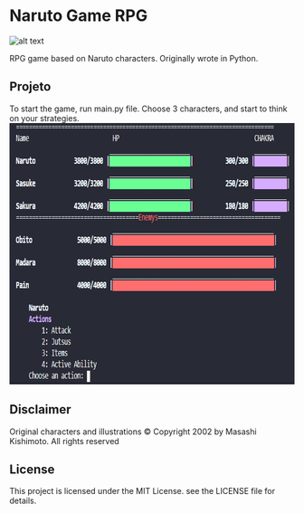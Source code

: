 # Naruto Game RPG
![alt text](https://media.giphy.com/media/xVxio2tNLAM5q/giphy.gif)

 RPG game based on Naruto characters. Originally wrote in Python.

## Projeto
To start the game, run main.py file. Choose 3 characters, and start to think on your strategies.
<img alt="naruto rpg" title="naruto-rpg" src="github/example.png" width="796px" height="462px"/>

## Disclaimer
Original characters and illustrations © Copyright 2002 by Masashi Kishimoto. All rights reserved

## License
This project is licensed under the MIT License. 
see the LICENSE file for details.
